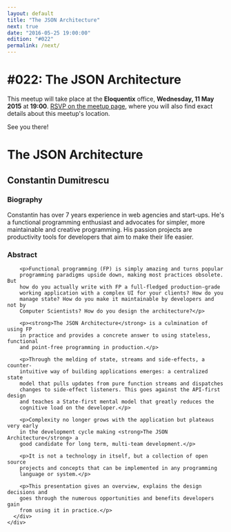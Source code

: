 ```yaml
---
layout: default
title: "The JSON Architecture"
next: true
date: "2016-05-25 19:00:00"
edition: "#022"
permalink: /next/
---
```


<div class="description">
<!--   <h1>#014: Free Discussions</h1>
  <p>This meetup will take place <strong>Thursday, 27 August 2015</strong> at
    <strong>19:00</strong>.
    <a href="http://www.meetup.com/bucharestfp/events/224710993/"><abbr title="Répondez, S’il Vous Plaît">RSVP</abbr> on the meetup page</a>,
    where you will also find exact details about this meetup's location.</p>
    <p>No presentation has been scheduled for this meetup, just free discussions.</p>
  <p>See you there!</p> -->
  <h1>#022: The JSON Architecture</h1>
  <p>This meetup will take place at the <strong>Eloquentix</strong> office,
    <strong>Wednesday, 11 May 2015</strong> at <strong>19:00</strong>.
    <a href="http://www.meetup.com/bucharestfp/events/230657303/"><abbr title="Répondez, S’il Vous Plaît">RSVP</abbr> on the meetup page</a>,
    where you will also find exact details about this meetup's location.</p>
  <p>See you there!</p>
  <!-- <h1>To be Announced</h1>
  <p>There's no scheduled meetup at the moment, but our tentative date is 25 May 2015.</p>
  <p>Make sure you've registered an account with <a href="http://www.meetup.com/">meetup.com</a>
    and joined <a href="http://www.meetup.com/bucharestfp/">our group</a> there, as that is the
    primary channel for announcing new meetups.</p>
  <p>In addition, you may want to follow our <a href="https://twitter.com/bucharestfp">Twitter account</a>
    and subscribe to our <a href="https://groups.google.com/forum/#!forum/bucharestfp">mailing list</a>.</p>
  <p>See you soon!</p> -->
</div>

<div class="clear-fix"></div>

<div class="presentation">
  <h1>The JSON Architecture</h1>
  <div class="details">
    <div class="left">
      <div class="biography">
        <h2 class="speaker">Constantin Dumitrescu</h2>
        <h3>Biography</h3>
        <p>Constantin has over 7 years experience in web agencies and start-ups.
        He's a functional programming enthusiast and advocates for simpler, more
        maintainable and creative programming. His passion projects are productivity
        tools for developers that aim to make their life easier.</p>
      </div>
      <div class="abstract">
        <h3>Abstract</h3>

        <p>Functional programming (FP) is simply amazing and turns popular
        programming paradigms upside down, making most practices obsolete. But
        how do you actually write with FP a full-fledged production-grade
        working application with a complex UI for your clients? How do you
        manage state? How do you make it maintainable by developers and not by
        Computer Scientists? How do you design the architecture?</p>

        <p><strong>The JSON Architecture</strong> is a culmination of using FP
        in practice and provides a concrete answer to using stateless, functional
        and point-free programming in production.</p>

        <p>Through the melding of state, streams and side-effects, a counter-
        intuitive way of building applications emerges: a centralized state
        model that pulls updates from pure function streams and dispatches
        changes to side-effect listeners. This goes against the API-first design
        and teaches a State-first mental model that greatly reduces the
        cognitive load on the developer.</p>

        <p>Complexity no longer grows with the application but plateaus very early
        in the development cycle making <strong>The JSON Architecture</strong> a
        good candidate for long term, multi-team development.</p>

        <p>It is not a technology in itself, but a collection of open source
        projects and concepts that can be implemented in any programming
        language or system.</p>

        <p>This presentation gives an overview, explains the design decisions and
        goes through the numerous opportunities and benefits developers gain
        from using it in practice.</p>
      </div>
    </div>
  </div>
</div>
